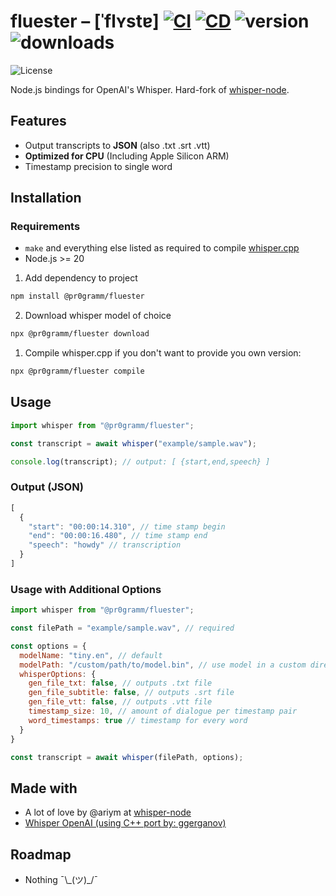 # fluester – [ˈflʏstɐ] [![CI](https://github.com/pr0gramm-com/fluester/actions/workflows/CI.yml/badge.svg)](https://github.com/pr0gramm-com/fluester/actions/workflows/CI.yml) [![CD](https://github.com/pr0gramm-com/fluester/actions/workflows/CD.yml/badge.svg)](https://github.com/pr0gramm-com/fluester/actions/workflows/CD.yml) ![version](https://img.shields.io/npm/v/%40pr0gramm/fluester) ![downloads](https://img.shields.io/npm/dm/%40pr0gramm/fluester)
 ![License](https://img.shields.io/npm/l/%40pr0gramm%2Ffluester)

Node.js bindings for OpenAI's Whisper. Hard-fork of [whisper-node](https://github.com/ariym/whisper-node).

## Features
- Output transcripts to **JSON** (also .txt .srt .vtt)
- **Optimized for CPU** (Including Apple Silicon ARM)
- Timestamp precision to single word

## Installation
### Requirements
- `make` and everything else listed as required to compile [whisper.cpp](https://github.com/ggerganov/whisper.cpp)
- Node.js >= 20

1. Add dependency to project
```sh
npm install @pr0gramm/fluester
```

2. Download whisper model of choice
```sh
npx @pr0gramm/fluester download
```

1. Compile whisper.cpp if you don't want to provide you own version:
```sh
npx @pr0gramm/fluester compile
```

## Usage
```js
import whisper from "@pr0gramm/fluester";

const transcript = await whisper("example/sample.wav");

console.log(transcript); // output: [ {start,end,speech} ]
```

### Output (JSON)
```js
[
  {
    "start": "00:00:14.310", // time stamp begin
    "end": "00:00:16.480", // time stamp end
    "speech": "howdy" // transcription
  }
]
```

### Usage with Additional Options
```js
import whisper from "@pr0gramm/fluester";

const filePath = "example/sample.wav", // required

const options = {
  modelName: "tiny.en", // default
  modelPath: "/custom/path/to/model.bin", // use model in a custom directory
  whisperOptions: {
    gen_file_txt: false, // outputs .txt file
    gen_file_subtitle: false, // outputs .srt file
    gen_file_vtt: false, // outputs .vtt file
    timestamp_size: 10, // amount of dialogue per timestamp pair
    word_timestamps: true // timestamp for every word
  }
}

const transcript = await whisper(filePath, options);
```

## Made with
- A lot of love by @ariym at [whisper-node](https://github.com/ariym/whisper-node)
- [Whisper OpenAI (using C++ port by: ggerganov)](https://github.com/ggerganov/whisper.cpp)

## Roadmap
- Nothing ¯\\\_(ツ)_/¯
